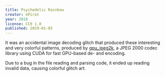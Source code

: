 ```yaml
---
title: Psychedelic Rainbow
creator: ePirat
year: 2018
license: CC0 1.0
published: 2019-01-05
---
```


It was an accidental image decoding glitch that produced these interesting and very colorful patterns, produced by [gpu_jpeg2k](https://github.com/ePirat/gpu_jpeg2k), a JPEG 2000 codec library using CUDA for fast GPU-based de- and encoding.

Due to a bug in the file reading and parsing code, it ended up reading invalid data, causing colorful glitch art.
